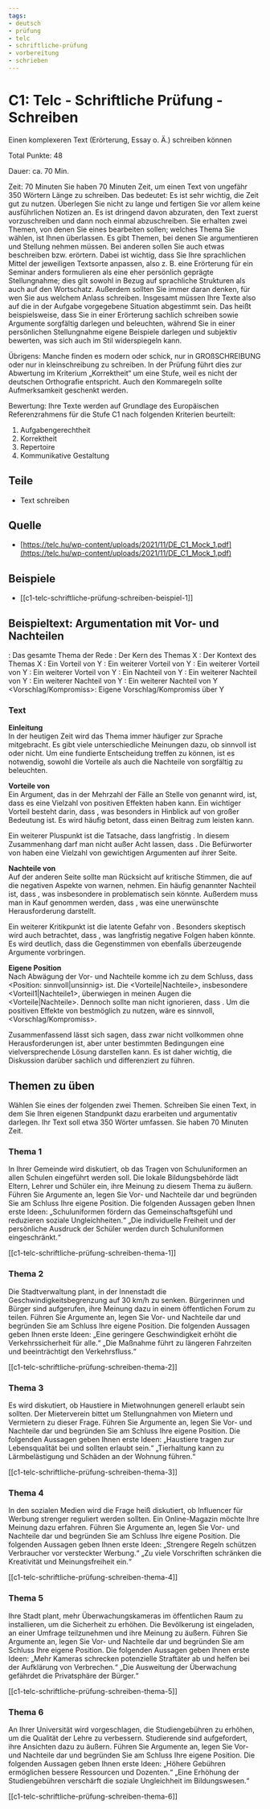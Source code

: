 ```yaml
---
tags:
- deutsch
- prüfung
- telc
- schriftliche-prüfung
- vorbereitung
- schrieben
---
```


# C1: Telc - Schriftliche Prüfung - Schreiben

Einen komplexeren Text (Erörterung, Essay o. Ä.) schreiben können

Total Punkte: 48

Dauer: ca. 70 Min.

Zeit: 70 Minuten
Sie haben 70 Minuten Zeit, um einen Text von ungefähr 350 Wörtern Länge zu schreiben. Das bedeutet: Es ist sehr wichtig, die Zeit gut zu nutzen. Überlegen Sie nicht zu lange und fertigen Sie vor allem keine ausführlichen Notizen an. Es ist dringend davon abzuraten, den Text zuerst vorzuschreiben und dann noch einmal abzuschreiben.
Sie erhalten zwei Themen, von denen Sie eines bearbeiten sollen; welches Thema Sie wählen, ist Ihnen überlassen. Es gibt Themen, bei denen Sie argumentieren und Stellung nehmen müssen. Bei anderen sollen Sie auch etwas beschreiben bzw. erörtern. Dabei ist wichtig, dass Sie Ihre sprachlichen Mittel der jeweiligen Textsorte anpassen, also z. B. eine Erörterung für ein Seminar anders formulieren als eine eher persönlich geprägte Stellungnahme; dies gilt sowohl in Bezug auf sprachliche Strukturen als auch auf
den Wortschatz. Außerdem sollten Sie immer daran denken, für wen Sie aus welchem Anlass schreiben.
Insgesamt müssen Ihre Texte also auf die in der Aufgabe vorgegebene Situation abgestimmt sein. Das heißt beispielsweise, dass Sie in einer Erörterung sachlich schreiben sowie Argumente sorgfältig darlegen und beleuchten, während Sie in einer persönlichen Stellungnahme eigene Beispiele darlegen und subjektiv bewerten, was sich auch im Stil widerspiegeln kann.

Übrigens: Manche finden es modern oder schick, nur in GROßSCHREIBUNG oder nur in kleinschreibung zu schreiben. In der Prüfung führt dies zur Abwertung im Kriterium „Korrektheit“ um eine Stufe, weil es nicht der deutschen Orthografie entspricht. Auch den Kommaregeln sollte Aufmerksamkeit geschenkt werden.

Bewertung: Ihre Texte werden auf Grundlage des Europäischen Referenzrahmens für die Stufe C1 nach folgenden Kriterien beurteilt:

1. Aufgabengerechtheit
2. Korrektheit
3. Repertoire
4. Kommunikative Gestaltung

## Teile

- Text schreiben

## Quelle

- [https://telc.hu/wp-content/uploads/2021/11/DE_C1_Mock_1.pdf](https://telc.hu/wp-content/uploads/2021/11/DE_C1_Mock_1.pdf)

## Beispiele

- [[c1-telc-schriftliche-prüfung-schreiben-beispiel-1]]

## Beispieltext: Argumentation mit Vor- und Nachteilen

<X>: Das gesamte Thema der Rede
<Y>: Der Kern des Themas X
<Kontext>: Der Kontext des Themas X
<Vorteil1>: Ein Vorteil von Y
<Vorteil2>: Ein weiterer Vorteil von Y
<Vorteil3>: Ein weiterer Vorteil von Y
<Vorteil4>: Ein weiterer Vorteil von Y
<Nachteil1>: Ein Nachteil von Y
<Nachteil2>: Ein weiterer Nachteil von Y
<Nachteil3>: Ein weiterer Nachteil von Y
<Nachteil4>: Ein weiterer Nachteil von Y
<Vorschlag/Kompromiss>: Eigene Vorschlag/Kompromiss über Y

### Text

**Einleitung**  
In der heutigen Zeit wird das Thema <X> immer häufiger zur Sprache mitgebracht. Es gibt viele unterschiedliche Meinungen dazu, ob <Y> sinnvoll ist oder nicht. Um eine fundierte Entscheidung treffen zu können, ist es notwendig, sowohl die Vorteile als auch die Nachteile von <Y> sorgfältig zu beleuchten.

**Vorteile von <Y>**  
Ein Argument, das in der Mehrzahl der Fälle an Stelle von <Y> genannt wird, ist, dass es eine Vielzahl von positiven Effekten haben kann. Ein wichtiger Vorteil besteht darin, dass <Vorteil1>, was besonders in Hinblick auf <Kontext> von großer Bedeutung ist. Es wird häufig betont, dass <Y> einen Beitrag zum <Vorteil2> leisten kann.

Ein weiterer Pluspunkt ist die Tatsache, dass <Y> langfristig <Vorteil3>. In diesem Zusammenhang darf man nicht außer Acht lassen, dass <Vorteil4>. Die Befürworter von <Y> haben eine Vielzahl von gewichtigen Argumenten auf ihrer Seite.

**Nachteile von <Y>**  
Auf der anderen Seite sollte man Rücksicht auf kritische Stimmen, die auf die negativen Aspekte von <Y> warnen, nehmen. Ein häufig genannter Nachteil ist, dass <Nachteil1>, was insbesondere in <Kontext> problematisch sein könnte. Außerdem muss man in Kauf genommen werden, dass <Nachteil2>, was eine unerwünschte Herausforderung darstellt.

Ein weiterer Kritikpunkt ist die latente Gefahr von <Nachteil3>. Besonders skeptisch wird auch betrachtet, dass <Nachteil4>, was langfristig negative Folgen haben könnte. Es wird deutlich, dass die Gegenstimmen von <Y> ebenfalls überzeugende Argumente vorbringen.

**Eigene Position**  
Nach Abwägung der Vor- und Nachteile komme ich zu dem Schluss, dass <Y> <Position: sinnvoll|unsinnig> ist. Die <Vorteile|Nachteile>, insbesondere <Vorteil1|Nachteile1>, überwiegen in meinen Augen die <Vorteile|Nachteile>. Dennoch sollte man nicht ignorieren, dass <Nachteil1>. Um die positiven Effekte von <Y> bestmöglich zu nutzen, wäre es sinnvoll, <Vorschlag/Kompromiss>.

Zusammenfassend lässt sich sagen, dass <Y> zwar nicht vollkommen ohne Herausforderungen ist, aber unter bestimmten Bedingungen eine vielversprechende Lösung darstellen kann. Es ist daher wichtig, die Diskussion darüber sachlich und differenziert zu führen.

## Themen zu üben

Wählen Sie eines der folgenden zwei Themen. Schreiben Sie einen Text, in dem Sie Ihren eigenen Standpunkt dazu erarbeiten und argumentativ darlegen. Ihr Text soll etwa 350 Wörter umfassen. Sie haben 70 Minuten Zeit.

### Thema 1

In Ihrer Gemeinde wird diskutiert, ob das Tragen von Schuluniformen an allen Schulen eingeführt werden soll. Die lokale Bildungsbehörde lädt Eltern, Lehrer und Schüler ein, ihre Meinung zu diesem Thema zu äußern. Führen Sie Argumente an, legen Sie Vor- und Nachteile dar und begründen Sie am Schluss Ihre eigene Position. Die folgenden Aussagen geben Ihnen erste Ideen:
„Schuluniformen fördern das Gemeinschaftsgefühl und reduzieren soziale Ungleichheiten.“
„Die individuelle Freiheit und der persönliche Ausdruck der Schüler werden durch Schuluniformen eingeschränkt.“

[[c1-telc-schriftliche-prüfung-schreiben-thema-1]]

### Thema 2

Die Stadtverwaltung plant, in der Innenstadt die Geschwindigkeitsbegrenzung auf 30 km/h zu senken. Bürgerinnen und Bürger sind aufgerufen, ihre Meinung dazu in
einem öffentlichen Forum zu teilen.
Führen Sie Argumente an, legen Sie Vor- und Nachteile dar und begründen Sie am Schluss Ihre eigene Position. Die folgenden Aussagen geben Ihnen erste Ideen:
„Eine geringere Geschwindigkeit erhöht die Verkehrssicherheit für alle.“
„Die Maßnahme führt zu längeren Fahrzeiten und beeinträchtigt den Verkehrsfluss.“

[[c1-telc-schriftliche-prüfung-schreiben-thema-2]]

### Thema 3

Es wird diskutiert, ob Haustiere in Mietwohnungen generell erlaubt sein sollten. Der Mieterverein bittet um Stellungnahmen von Mietern und Vermietern zu dieser
Frage.
Führen Sie Argumente an, legen Sie Vor- und Nachteile dar und begründen Sie am Schluss Ihre eigene Position. Die folgenden Aussagen geben Ihnen erste Ideen:
„Haustiere tragen zur Lebensqualität bei und sollten erlaubt sein.“
„Tierhaltung kann zu Lärmbelästigung und Schäden an der Wohnung führen.“

[[c1-telc-schriftliche-prüfung-schreiben-thema-3]]

### Thema 4

In den sozialen Medien wird die Frage heiß diskutiert, ob Influencer für Werbung strenger reguliert werden sollten. Ein Online-Magazin möchte Ihre Meinung dazu erfahren.
Führen Sie Argumente an, legen Sie Vor- und Nachteile dar und begründen Sie am Schluss Ihre eigene Position. Die folgenden Aussagen geben Ihnen erste Ideen:
„Strengere Regeln schützen Verbraucher vor versteckter Werbung.“
„Zu viele Vorschriften schränken die Kreativität und Meinungsfreiheit ein.“

[[c1-telc-schriftliche-prüfung-schreiben-thema-4]]

### Thema 5

Ihre Stadt plant, mehr Überwachungskameras im öffentlichen Raum zu installieren, um die Sicherheit zu erhöhen. Die Bevölkerung ist eingeladen, an einer Umfrage teilzunehmen und ihre Meinung zu äußern.
Führen Sie Argumente an, legen Sie Vor- und Nachteile dar und begründen Sie am Schluss Ihre eigene Position. Die folgenden Aussagen geben Ihnen erste Ideen:
„Mehr Kameras schrecken potenzielle Straftäter ab und helfen bei der Aufklärung von Verbrechen.“
„Die Ausweitung der Überwachung gefährdet die Privatsphäre der Bürger.“

[[c1-telc-schriftliche-prüfung-schreiben-thema-5]]

### Thema 6

An Ihrer Universität wird vorgeschlagen, die Studiengebühren zu erhöhen, um die Qualität der Lehre zu verbessern. Studierende sind aufgefordert, ihre Ansichten
dazu zu äußern.
Führen Sie Argumente an, legen Sie Vor- und Nachteile dar und begründen Sie am Schluss Ihre eigene Position. Die folgenden Aussagen geben Ihnen erste Ideen:
„Höhere Gebühren ermöglichen bessere Ressourcen und Dozenten.“
„Eine Erhöhung der Studiengebühren verschärft die soziale Ungleichheit im Bildungswesen.“

[[c1-telc-schriftliche-prüfung-schreiben-thema-6]]
